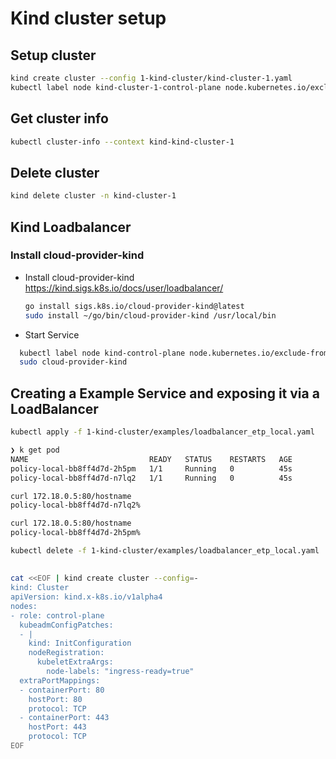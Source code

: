 # Kind cluster setup

## Setup cluster

```bash
kind create cluster --config 1-kind-cluster/kind-cluster-1.yaml
kubectl label node kind-cluster-1-control-plane node.kubernetes.io/exclude-from-external-load-balancers-
```

## Get cluster info

```bash
kubectl cluster-info --context kind-kind-cluster-1
```

## Delete cluster

```bash
kind delete cluster -n kind-cluster-1
```

## Kind Loadbalancer

### Install cloud-provider-kind

- Install cloud-provider-kind
<https://kind.sigs.k8s.io/docs/user/loadbalancer/>

  ```bash
  go install sigs.k8s.io/cloud-provider-kind@latest
  sudo install ~/go/bin/cloud-provider-kind /usr/local/bin
  ```

- Start Service

```bash
  kubectl label node kind-control-plane node.kubernetes.io/exclude-from-external-load-balancers-
  sudo cloud-provider-kind
```

## Creating a Example Service and exposing it via a LoadBalancer

```bash
kubectl apply -f 1-kind-cluster/examples/loadbalancer_etp_local.yaml

❯ k get pod   
NAME                           READY   STATUS    RESTARTS   AGE
policy-local-bb8ff4d7d-2h5pm   1/1     Running   0          45s
policy-local-bb8ff4d7d-n7lq2   1/1     Running   0          45s

curl 172.18.0.5:80/hostname
policy-local-bb8ff4d7d-n7lq2%  

curl 172.18.0.5:80/hostname
policy-local-bb8ff4d7d-2h5pm%  

kubectl delete -f 1-kind-cluster/examples/loadbalancer_etp_local.yaml
```

##

```bash
cat <<EOF | kind create cluster --config=-
kind: Cluster
apiVersion: kind.x-k8s.io/v1alpha4
nodes:
- role: control-plane
  kubeadmConfigPatches:
  - |
    kind: InitConfiguration
    nodeRegistration:
      kubeletExtraArgs:
        node-labels: "ingress-ready=true"
  extraPortMappings:
  - containerPort: 80
    hostPort: 80
    protocol: TCP
  - containerPort: 443
    hostPort: 443
    protocol: TCP
EOF
```
